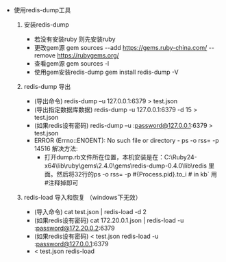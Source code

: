* 使用redis-dump工具
    1. 安装redis-dump 
        * 若没有安装ruby 则先安装ruby
        * 更改gem源  gem sources --add https://gems.ruby-china.com/ --remove https://rubygems.org/
        * 查看gem源  gem sources -l
        * 使用gem安装redis-dump  gem install redis-dump -V

    2. redis-dump 导出
        * (导出命令) redis-dump –u 127.0.0.1:6379 > test.json
        * (导出指定数据库数据) redis-dump -u 127.0.0.1:6379 -d 15 > test.json
        * (如果redis设有密码) redis-dump –u :password@127.0.0.1:6379 > test.json
        * ERROR (Errno::ENOENT): No such file or directory - ps -o rss= -p 14516 解决方法: 
            * 打开dump.rb文件所在位置，本机安装是在：C:\Ruby24-x64\lib\ruby\gems\2.4.0\gems\redis-dump-0.4.0\lib\redis 里面。然后将32行的ps -o rss= -p #{Process.pid}.to_i # in kb` 用#注释掉即可

    3. redis-load 导入和恢复 （windows下无效）
        * (导入命令) cat test.json | redis-load -d 2
        * (如果redis设有密码) cat 172.20.0.1.json | redis-load -u :password@172.20.0.2:6379
        * (如果redis设有密码) < test.json redis-load -u :password@127.0.0.1:6379
        * < test.json redis-load





